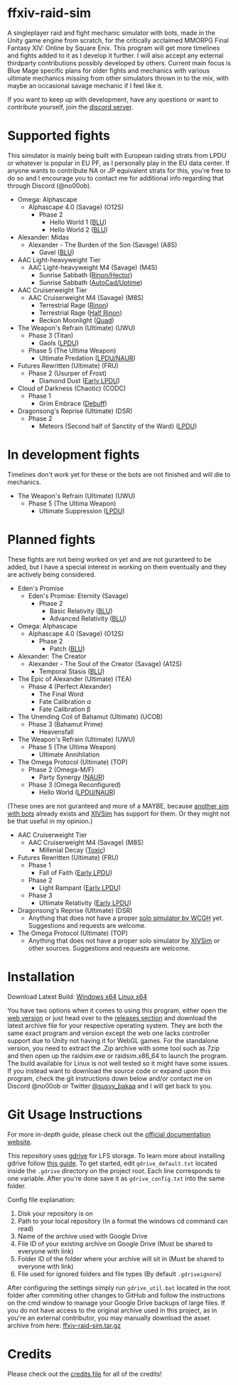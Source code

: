 # ffxiv-raid-sim

A singleplayer raid and fight mechanic simulator with bots, made in the Unity game engine from scratch, for the critically acclaimed MMORPG Final Fantasy XIV: Online by Square Enix. This program will get more timelines and fights added to it as I develop it further. I will also accept any external thirdparty contributions possibly developed by others. Current main focus is Blue Mage specific plans for older fights and mechanics with various ultimate mechanics missing from other simulators thrown in to the mix, with maybe an occasional savage mechanic if I feel like it.

If you want to keep up with development, have any questions or want to contribute yourself, join the [discord server](https://discord.gg/wepQtPfC6D).

# Supported fights

This simulator is mainly being built with European raiding strats from LPDU or whatever is popular in EU PF, as I personally play in the EU data center. If anyone wants to contribute NA or JP equivalent strats for this, you're free to do so and I encourage you to contact me for additional info regarding that through Discord (@no00ob).

- Omega: Alphascape
	- Alphascape 4.0 (Savage) (O12S)
		- Phase 2
			- Hello World 1 ([BLU](https://www.icy-veins.com/ffxiv/blue-mage-omega-raid-guide))
			- Hello World 2 ([BLU](https://www.icy-veins.com/ffxiv/blue-mage-omega-raid-guide))
- Alexander: Midas
	- Alexander - The Burden of the Son (Savage) (A8S)
		- Gavel ([BLU](https://www.icy-veins.com/ffxiv/blue-mage-brute-justice-raid-guide))
- AAC Light-heavyweight Tier
	- AAC Light-heavyweight M4 (Savage) (M4S)
		- Sunrise Sabbath ([Rinon/Hector](https://www.youtube.com/watch?v=1lrk5FbNIPc))
		- Sunrise Sabbath ([AutoCad/Uptime](https://raidplan.io/plan/OnQXobwatopL1G8u))
- AAC Cruiserweight Tier
	- AAC Cruiserweight M4 (Savage) (M8S)
		- Terrestrial Rage ([Rinon](https://wtfdig.info/72/m8s#84ddog))
		- Terrestrial Rage ([Half Rinon](https://wtfdig.info/72/m8s#84ddog::halfr:::::))
		- Beckon Moonlight ([Quad](https://raidplan.io/plan/WFsLBku1C9Iyxneu))
- The Weapon's Refrain (Ultimate) (UWU)
	- Phase 3 (Titan)
		- Gaols ([LPDU](https://www.youtube.com/watch?v=PwEVH50b-rg))
	- Phase 5 (The Ultima Weapon)
		- Ultimate Predation ([LPDU/NAUR](https://ff14.toolboxgaming.space/?id=222999692467471&preview=1))
- Futures Rewritten (Ultimate) (FRU)
	- Phase 2 (Usurper of Frost)
		- Diamond Dust ([Early LPDU](https://raidplan.io/plan/NzZWtqr5SbDehlgb))
- Cloud of Darkness (Chaotic) (CODC)
	- Phase 1
		- Grim Embrace ([Debuff](https://raidplan.io/plan/NyvLFhk2tDTGzE43))
- Dragonsong's Reprise (Ultimate) (DSR)
	- Phase 2
		- Meteors (Second half of Sanctity of the Ward) ([LPDU](https://ff14.toolboxgaming.space/?id=454690614288171&preview=1#20))

# In development fights

Timelines don't work yet for these or the bots are not finished and will die to mechanics.

- The Weapon's Refrain (Ultimate) (UWU)
	- Phase 5 (The Ultima Weapon)
		- Ultimate Suppression ([LPDU](https://www.youtube.com/watch?v=PwEVH50b-rg))

# Planned fights

These fights are not being worked on yet and are not guranteed to be added, but I have a special interest in working on them eventually and they are actively being considered.

- Eden's Promise
	- Eden's Promise: Eternity (Savage)
		- Phase 2
			- Basic Relativity ([BLU](https://raidplan.io/plan/pAyRt1XQ3_9CyWLQ))
			- Advanced Relativity ([BLU](https://raidplan.io/plan/M1vkew11UuLlSvcn))
- Omega: Alphascape
	- Alphascape 4.0 (Savage) (O12S)
		- Phase 2
			- Patch ([BLU](https://www.icy-veins.com/ffxiv/blue-mage-omega-raid-guide))
- Alexander: The Creator
	- Alexander - The Soul of the Creator (Savage) (A12S)
		- Temporal Stasis ([BLU](https://www.icy-veins.com/ffxiv/blue-mage-alexander-prime-raid-guide))
- The Epic of Alexander (Ultimate) (TEA)
	- Phase 4 (Perfect Alexander)
		- The Final Word
		- Fate Calibration α
		- Fate Calibration β
- The Unending Coil of Bahamut (Ultimate) (UCOB)
	- Phase 3 (Bahamut Prime)
		- Heavensfall
- The Weapon's Refrain (Ultimate) (UWU)
	- Phase 5 (The Ultima Weapon)
		- Ultimate Annihilation
- The Omega Protocol (Ultimate) (TOP)
	- Phase 2 (Omega-M/F)
		- Party Synergy ([NAUR](https://ff14.toolboxgaming.space/?id=932997905798471&preview=1#3))
	- Phase 3 (Omega Reconfigured)
		- Hello World ([LPDU/NAUR](https://ff14.toolboxgaming.space/?id=702399575985961&preview=1))

(These ones are not guranteed and more of a MAYBE, because [another sim with bots](https://github.com/WCGH/FRU-Sim) already exists and [XIVSim](https://www.xivsim.com/game/) has support for them. Or they might not be that useful in my opinion.)

- AAC Cruiserweight Tier
	- AAC Cruiserweight M4 (Savage) (M8S)
		- Millenial Decay ([Toxic](https://raidplan.io/plan/0YycPJM_3KLD6L1H))
- Futures Rewritten (Ultimate) (FRU)
	- Phase 1
		- Fall of Faith ([Early LPDU](https://raidplan.io/plan/V0swEBYmpTP22HnK))
	- Phase 2
		- Light Rampant ([Early LPDU](https://raidplan.io/plan/FG4cE9SQY4h5ryOT))
	- Phase 3
		- Ultimate Relativity ([Early LPDU](https://docs.google.com/presentation/d/1gvAR5l6ZaKIR1DAgs9N-5mgNY28ii_jLZJDQvTk1iMU))
- Dragonsong's Reprise (Ultimate) (DSR)
	- Anything that does not have a proper [solo simulator by WCGH](https://github.com/WCGH/Dragonsong-Sim) yet. Suggestions and requests are welcome.
- The Omega Protocol (Ultimate) (TOP)
	- Anything that does not have a proper solo simulator by [XIVSim](https://www.xivsim.com/game/) or other sources. Suggestions and requests are welcome.

# Installation

Download Latest Build: [Windows x64](https://github.com/susy-bakaa/ffxiv-raid-sim/releases/download/v.0.6.2/raidsim_v.0.6.2_win64.zip) [Linux x64](https://github.com/susy-bakaa/ffxiv-raid-sim/releases/download/v.0.6.2/raidsim_v.0.6.2_linux64.zip)

You have two options when it comes to using this program, either open the [web version](https://susybaka.dev/unityweb/raidsim/index.html) or just head over to the [releases section](https://github.com/susy-bakaa/ffxiv-raid-sim/releases) and download the latest archive file for your respective operating system. They are both the same exact program and version except the web one lacks controller support due to Unity not having it for WebGL games. For the standalone version, you need to extract the .Zip archive with some tool such as 7zip and then open up the raidsim.exe or raidsim.x86_64 to launch the program. The build available for Linux is not well tested so it might have some issues. If you instead want to download the source code or expand upon this program, check the git instructions down below and/or contact me on Discord @no00ob or Twitter [@susyy_bakaa](https://x.com/susyy_bakaa) and I will get back to you.

# Git Usage Instructions

For more in-depth guide, please check out the [official documentation website](https://docs.susybaka.dev/raidsim/).

This repository uses [gdrive](https://github.com/prasmussen/gdrive) for LFS storage. To learn more about installing gdrive follow [this guide](https://medium.com/machine-learning-intuition/tutorial-storing-large-a-i-models-with-gdrive-don-t-use-git-lfs-a1aaccdc5b26). To get started, edit `gdrive_default.txt` located inside the `.gdrive` directory on the project root. Each line corresponds to one variable. After you're done save it as `gdrive_config.txt` into the same folder.

Config file explanation:
1. Disk your repository is on
2. Path to your local repository (In a format the windows cd command can read)
3. Name of the archive used with Google Drive
4. File ID of your existing archive on Google Drive (Must be shared to everyone with link)
5. Folder ID of the folder where your archive will sit in (Must be shared to everyone with link)
6. File used for ignored folders and file types (By default `.gdriveignore`)

After configuring the settings simply run `gdrive_util.bat` located in the root folder after commiting other changes to GitHub and follow the instructions on the cmd window to manage your Google Drive backups of large files. If you do not have access to the original archive used in this project, as in you're an external contributor, you may manually download the asset archive from here: [ffxiv-raid-sim.tar.gz](https://drive.google.com/file/d/1ybYaJ8LGnHwY5jeCv1Zr6B5fT7FHL51i/view?usp=drive_link)

# Credits

Please check out the [credits file](https://github.com/susy-bakaa/ffxiv-raid-sim/blob/main/credits.md) for all of the credits!
